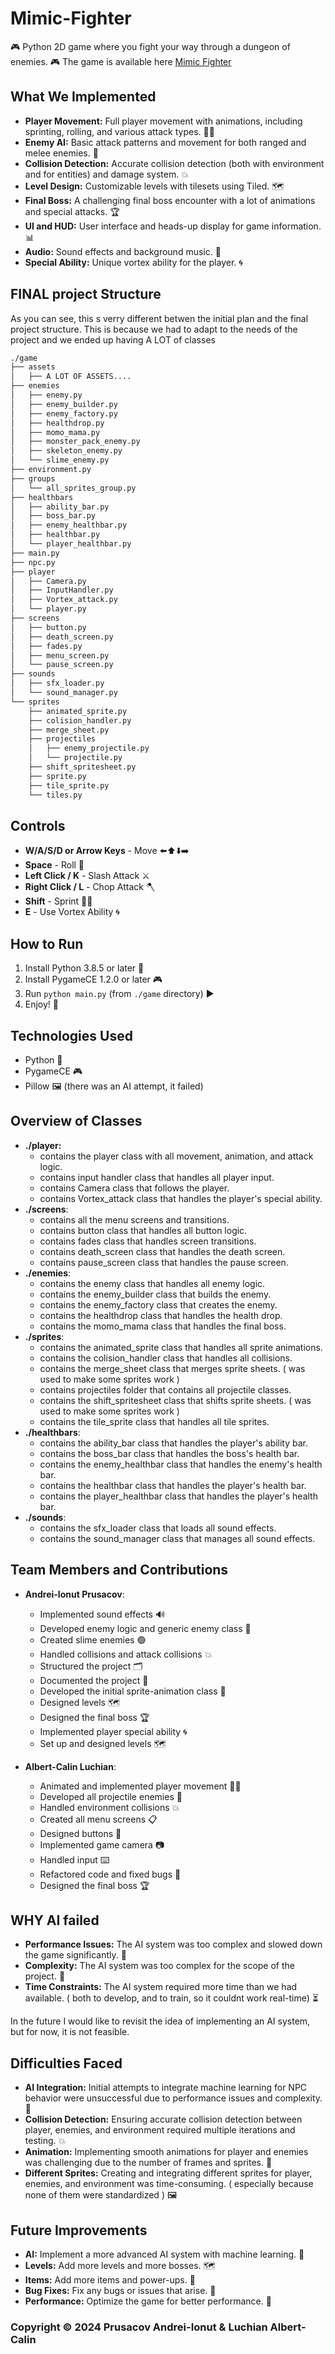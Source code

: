 # Mimic-Fighter
🎮 Python 2D game where you fight your way through a dungeon of enemies. 🎮
The game is available here [Mimic Fighter](https://www.github.com/AndreiP256/Mimic-Fighter)

## What We Implemented
- **Player Movement:** Full player movement with animations, including sprinting, rolling, and various attack types. 🏃‍♂️
- **Enemy AI:** Basic attack patterns and movement for both ranged and melee enemies. 🤖
- **Collision Detection:** Accurate collision detection (both with environment and for entities) and damage system. 💥
- **Level Design:** Customizable levels with tilesets using Tiled. 🗺️
- **Final Boss:** A challenging final boss encounter with a lot of animations and special attacks. 🏆
- **UI and HUD:** User interface and heads-up display for game information. 📊
- **Audio:** Sound effects and background music. 🎵
- **Special Ability:** Unique vortex ability for the player. 🌀

## FINAL project Structure 
As you can see, this s verry different betwen the initial plan and the final project structure. This is because we had to adapt to the needs of the project and we ended up having A LOT of classes
```bash
./game
├── assets
│   ├── A LOT OF ASSETS....
├── enemies
│   ├── enemy.py
│   ├── enemy_builder.py
│   ├── enemy_factory.py
│   ├── healthdrop.py
│   ├── momo_mama.py
│   ├── monster_pack_enemy.py
│   ├── skeleton_enemy.py
│   └── slime_enemy.py
├── environment.py
├── groups
│   └── all_sprites_group.py
├── healthbars
│   ├── ability_bar.py
│   ├── boss_bar.py
│   ├── enemy_healthbar.py
│   ├── healthbar.py
│   └── player_healthbar.py
├── main.py
├── npc.py
├── player
│   ├── Camera.py
│   ├── InputHandler.py
│   ├── Vortex_attack.py
│   └── player.py
├── screens
│   ├── button.py
│   ├── death_screen.py
│   ├── fades.py
│   ├── menu_screen.py
│   └── pause_screen.py
├── sounds
│   ├── sfx_loader.py
│   └── sound_manager.py
└── sprites
    ├── animated_sprite.py
    ├── colision_handler.py
    ├── merge_sheet.py
    ├── projectiles
    │   ├── enemy_projectile.py
    │   └── projectile.py
    ├── shift_spritesheet.py
    ├── sprite.py
    ├── tile_sprite.py
    └── tiles.py

```
## Controls

- **W/A/S/D or Arrow Keys** - Move ⬅️⬆️⬇️➡️
- **Space** - Roll 🔄
- **Left Click / K** - Slash Attack ⚔️
- **Right Click / L** - Chop Attack 🪓
- **Shift** - Sprint 🏃‍♂️
- **E** - Use Vortex Ability 🌀

## How to Run

1. Install Python 3.8.5 or later 🐍
2. Install PygameCE 1.2.0 or later 🎮
3. Run `python main.py` (from `./game` directory) ▶️
4. Enjoy! 🎉

## Technologies Used
- Python 🐍
- PygameCE 🎮
- Pillow 🖼️ (there was an AI attempt, it failed)

## Overview of Classes
- **./player:** 
  - contains the player class with all movement, animation, and attack logic.
  - contains input handler class that handles all player input.
  - contains Camera class that follows the player.
  - contains Vortex_attack class that handles the player's special ability.
- **./screens**:
  - contains all the menu screens and transitions.
  - contains button class that handles all button logic.
  - contains fades class that handles screen transitions.
  - contains death_screen class that handles the death screen.
  - contains pause_screen class that handles the pause screen.
- **./enemies**:
  - contains the enemy class that handles all enemy logic.
  - contains the enemy_builder class that builds the enemy.
  - contains the enemy_factory class that creates the enemy.
  - contains the healthdrop class that handles the health drop.
  - contains the momo_mama class that handles the final boss.
- **./sprites**:
  - contains the animated_sprite class that handles all sprite animations.
  - contains the colision_handler class that handles all collisions.
  - contains the merge_sheet class that merges sprite sheets. ( was used to make some sprites work )
  - contains projectiles folder that contains all projectile classes.
  - contains the shift_spritesheet class that shifts sprite sheets. ( was used to make some sprites work )
  - contains the tile_sprite class that handles all tile sprites.
- **./healthbars**:
  - contains the ability_bar class that handles the player's ability bar.
  - contains the boss_bar class that handles the boss's health bar.
  - contains the enemy_healthbar class that handles the enemy's health bar.
  - contains the healthbar class that handles the player's health bar.
  - contains the player_healthbar class that handles the player's health bar.
- **./sounds**:
  - contains the sfx_loader class that loads all sound effects.
  - contains the sound_manager class that manages all sound effects.

## Team Members and Contributions
- **Andrei-Ionut Prusacov**:
  - Implemented sound effects 🔊
  - Developed enemy logic and generic enemy class 🤖
  - Created slime enemies 🟢
  - Handled collisions and attack collisions 💥
  - Structured the project 🗂️
  - Documented the project 📄
  - Developed the initial sprite-animation class 🎨
  - Designed levels 🗺️
  - Designed the final boss 🏆
  - Implemented player special ability 🌀
  - Set up and designed levels 🗺️

- **Albert-Calin Luchian**:
  - Animated and implemented player movement 🏃‍♂️
  - Developed all projectile enemies 🎯
  - Handled environment collisions 💥
  - Created all menu screens 📋
  - Designed buttons 🔘
  - Implemented game camera 📷
  - Handled input ⌨️
  - Refactored code and fixed bugs 🐛
  - Designed the final boss 🏆

## WHY AI failed ##
- **Performance Issues:** The AI system was too complex and slowed down the game significantly. 🐢
- **Complexity:** The AI system was too complex for the scope of the project. 🤯
- **Time Constraints:** The AI system required more time than we had available. ( both to develop, and to train, so it couldnt work real-time) ⏳

In the future I would like to revisit the idea of implementing an AI system, but for now, it is not feasible.

## Difficulties Faced
- **AI Integration:** Initial attempts to integrate machine learning for NPC behavior were unsuccessful due to performance issues and complexity. 🤖
- **Collision Detection:** Ensuring accurate collision detection between player, enemies, and environment required multiple iterations and testing. 💥
- **Animation:** Implementing smooth animations for player and enemies was challenging due to the number of frames and sprites. 🎨
- **Different Sprites:** Creating and integrating different sprites for player, enemies, and environment was time-consuming. ( especially because none of them were standardized ) 🖼️

## Future Improvements
- **AI:** Implement a more advanced AI system with machine learning. 🤖
- **Levels:** Add more levels and more bosses. 🗺️
- **Items:** Add more items and power-ups. 🎁
- **Bug Fixes:** Fix any bugs or issues that arise. 🐛
- **Performance:** Optimize the game for better performance. 🚀

### Copyright © 2024 Prusacov Andrei-Ionut & Luchian Albert-Calin ###